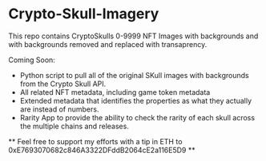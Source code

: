 # Crypto-Skull-Imagery

This repo contains CryptoSkulls 0-9999 NFT Images with backgrounds and with backgrounds removed and replaced with transaprency.

Coming Soon:
 - Python script to pull all of the original SKull images with backgrounds from the Crypto Skull API.
 - All related NFT metadata, including game token metadata
 - Extended metadata that identifies the properties as what they actually are instead of numbers.
 - Rarity App to provide the ability to check the rarity of each skull across the multiple chains and releases.

** Feel free to support my efforts with a tip in ETH to 0xE7693070682c846A3322DFddB2064cE2a116E5D9 **
